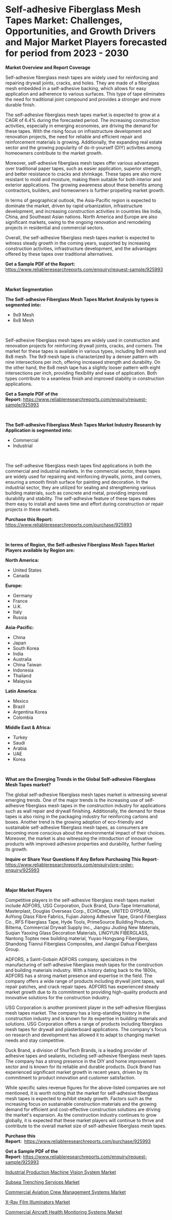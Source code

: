<p><h1>Self-adhesive Fiberglass Mesh Tapes Market: Challenges, Opportunities, and Growth Drivers and Major Market Players forecasted for period from 2023 - 2030</h1></p><p><strong>Market Overview and Report Coverage</strong></p>
<p><p>Self-adhesive fiberglass mesh tapes are widely used for reinforcing and repairing drywall joints, cracks, and holes. They are made of a fiberglass mesh embedded in a self-adhesive backing, which allows for easy application and adherence to various surfaces. This type of tape eliminates the need for traditional joint compound and provides a stronger and more durable finish.</p><p>The self-adhesive fiberglass mesh tapes market is expected to grow at a CAGR of 6.4% during the forecasted period. The increasing construction activities, especially in emerging economies, are driving the demand for these tapes. With the rising focus on infrastructure development and renovation projects, the need for reliable and efficient repair and reinforcement materials is growing. Additionally, the expanding real estate sector and the growing popularity of do-it-yourself (DIY) activities among homeowners contribute to the market growth.</p><p>Moreover, self-adhesive fiberglass mesh tapes offer various advantages over traditional paper tapes, such as easier application, superior strength, and better resistance to cracks and shrinkage. These tapes are also more resistant to mold and moisture, making them suitable for both interior and exterior applications. The growing awareness about these benefits among contractors, builders, and homeowners is further propelling market growth.</p><p>In terms of geographical outlook, the Asia-Pacific region is expected to dominate the market, driven by rapid urbanization, infrastructure development, and increasing construction activities in countries like India, China, and Southeast Asian nations. North America and Europe are also significant markets, owing to the ongoing renovation and remodeling projects in residential and commercial sectors.</p><p>Overall, the self-adhesive fiberglass mesh tapes market is expected to witness steady growth in the coming years, supported by increasing construction activities, infrastructure development, and the advantages offered by these tapes over traditional alternatives.</p></p>
<p><strong>Get a Sample PDF of the Report:</strong> <a href="https://www.reliableresearchreports.com/enquiry/request-sample/925993">https://www.reliableresearchreports.com/enquiry/request-sample/925993</a></p>
<p>&nbsp;</p>
<p><strong>Market Segmentation</strong></p>
<p><strong>The Self-adhesive Fiberglass Mesh Tapes Market Analysis by types is segmented into:</strong></p>
<p><ul><li>9x9 Mesh</li><li>8x8 Mesh</li></ul></p>
<p>&nbsp;</p>
<p><p>Self-adhesive fiberglass mesh tapes are widely used in construction and renovation projects for reinforcing drywall joints, cracks, and corners. The market for these tapes is available in various types, including 9x9 mesh and 8x8 mesh. The 9x9 mesh tape is characterized by a denser pattern with nine intersections per inch, offering increased strength and durability. On the other hand, the 8x8 mesh tape has a slightly looser pattern with eight intersections per inch, providing flexibility and ease of application. Both types contribute to a seamless finish and improved stability in construction applications.</p></p>
<p><strong>Get a Sample PDF of the Report:</strong>&nbsp;<a href="https://www.reliableresearchreports.com/enquiry/request-sample/925993">https://www.reliableresearchreports.com/enquiry/request-sample/925993</a></p>
<p>&nbsp;</p>
<p><strong>The Self-adhesive Fiberglass Mesh Tapes Market Industry Research by Application is segmented into:</strong></p>
<p><ul><li>Commercial</li><li>Industrial</li></ul></p>
<p>&nbsp;</p>
<p><p>The self-adhesive fiberglass mesh tapes find applications in both the commercial and industrial markets. In the commercial sector, these tapes are widely used for repairing and reinforcing drywalls, joints, and corners, ensuring a smooth finish surface for painting and decoration. In the industrial sector, they are utilized for sealing and strengthening various building materials, such as concrete and metal, providing improved durability and stability. The self-adhesive feature of these tapes makes them easy to install and saves time and effort during construction or repair projects in these markets.</p></p>
<p><strong>Purchase this Report:</strong>&nbsp; <a href="https://www.reliableresearchreports.com/purchase/925993">https://www.reliableresearchreports.com/purchase/925993</a></p>
<p>&nbsp;</p>
<p><strong>In terms of Region, the Self-adhesive Fiberglass Mesh Tapes Market Players available by Region are:</strong></p>
<p>
    <p> <strong> North America: </strong>
        <ul>
            <li>United States</li>
            <li>Canada</li>
        </ul>
        </p> 
    <p> <strong> Europe: </strong>
        <ul>
            <li>Germany</li>
            <li>France</li>
            <li>U.K.</li>
            <li>Italy</li>
            <li>Russia</li>
        </ul>
        </p> 
    <p> <strong> Asia-Pacific: </strong>
        <ul>
            <li>China</li>
            <li>Japan</li>
            <li>South Korea</li>
            <li>India</li>
            <li>Australia</li>
            <li>China Taiwan</li>
            <li>Indonesia</li>
            <li>Thailand</li>
            <li>Malaysia</li>
        </ul>
        </p> 
    <p> <strong> Latin America: </strong>
        <ul>
            <li>Mexico</li>
            <li>Brazil</li>
            <li>Argentina Korea</li>
            <li>Colombia</li>
        </ul>
        </p> 
    <p> <strong> Middle East & Africa: </strong>
        <ul>
            <li>Turkey</li>
            <li>Saudi</li>
            <li>Arabia</li>
            <li>UAE</li>
            <li>Korea</li>
        </ul>
    </p>
    </p>
<p>&nbsp;</p>
<p><strong>What are the Emerging Trends in the Global Self-adhesive Fiberglass Mesh Tapes market?</strong></p>
<p><p>The global self-adhesive fiberglass mesh tapes market is witnessing several emerging trends. One of the major trends is the increasing use of self-adhesive fiberglass mesh tapes in the construction industry for applications such as wall repair and drywall finishing. Additionally, the demand for these tapes is also rising in the packaging industry for reinforcing cartons and boxes. Another trend is the growing adoption of eco-friendly and sustainable self-adhesive fiberglass mesh tapes, as consumers are becoming more conscious about the environmental impact of their choices. Moreover, the market is also witnessing the introduction of innovative products with improved adhesive properties and durability, further fueling its growth.</p></p>
<p><strong>Inquire or Share Your Questions If Any Before Purchasing This Report</strong>- <a href="https://www.reliableresearchreports.com/enquiry/pre-order-enquiry/925993">https://www.reliableresearchreports.com/enquiry/pre-order-enquiry/925993</a></p>
<p>&nbsp;</p>
<p><strong>Major Market Players</strong></p>
<p><p>Competitive players in the self-adhesive fiberglass mesh tapes market include ADFORS, USG Corporation, Duck Brand, Dura-Tape International, Masterplast, Douglas Overseas Corp., ECHOtape, UNITED GYPSUM, AoYong Glass Fibre Fabrics, Fujian Jialong Adhesive Tape, Grand Fiberglass Co., RFS Fiberglass Tape, Hyde Tools, PrimeSource Building Products, Biltema, Commercial Drywall Supply Inc., Jiangsu Jiuding New Materials, Suqian Yaoxing Glass Decoration Materials, LINGYUN FIBERGLASS, Nantong Toptex new building material, Yuyao Hongyang Fiberglass, Shandong Tianrui Fiberglass Composites, and Jiangxi Dahua Fiberglass Group.</p><p>ADFORS, a Saint-Gobain ADFORS company, specializes in the manufacturing of self-adhesive fiberglass mesh tapes for the construction and building materials industry. With a history dating back to the 1800s, ADFORS has a strong market presence and expertise in the field. The company offers a wide range of products including drywall joint tapes, wall repair patches, and crack repair tapes. ADFORS has experienced steady market growth due to its commitment to providing high-quality products and innovative solutions for the construction industry.</p><p>USG Corporation is another prominent player in the self-adhesive fiberglass mesh tapes market. The company has a long-standing history in the construction industry and is known for its expertise in building materials and solutions. USG Corporation offers a range of products including fiberglass mesh tapes for drywall and plasterboard applications. The company's focus on research and development has allowed it to adapt to changing market needs and stay competitive.</p><p>Duck Brand, a division of ShurTech Brands, is a leading provider of adhesive tapes and sealants, including self-adhesive fiberglass mesh tapes. The company has a strong presence in the DIY and home improvement sector and is known for its reliable and durable products. Duck Brand has experienced significant market growth in recent years, driven by its commitment to product innovation and customer satisfaction.</p><p>While specific sales revenue figures for the above-listed companies are not mentioned, it is worth noting that the market for self-adhesive fiberglass mesh tapes is expected to exhibit steady growth. Factors such as the increasing focus on sustainable construction materials and the growing demand for efficient and cost-effective construction solutions are driving the market's expansion. As the construction industry continues to grow globally, it is expected that these market players will continue to thrive and contribute to the overall market size of self-adhesive fiberglass mesh tapes.</p></p>
<p><strong>Purchase this Report:</strong>&nbsp;&nbsp;<a href="https://www.reliableresearchreports.com/purchase/925993">https://www.reliableresearchreports.com/purchase/925993</a></p>
<p></p>
<p><strong>Get a Sample PDF of the Report:</strong>&nbsp;<a href="https://www.reliableresearchreports.com/enquiry/request-sample/925993">https://www.reliableresearchreports.com/enquiry/request-sample/925993</a></p>
<p><p><a href="https://www.linkedin.com/pulse/industrial-production-machine-vision-system-market-size-share-4p1ie/">Industrial Production Machine Vision System Market</a></p><p><a href="https://www.linkedin.com/pulse/subsea-trenching-services-market-size-growth-forecast-1gxhc/">Subsea Trenching Services Market</a></p><p><a href="https://medium.com/@leliajewess/commercial-aviation-crew-management-systems-market-the-key-to-successful-business-strategy-3663facbe472">Commercial Aviation Crew Management Systems Market</a></p><p><a href="https://www.linkedin.com/pulse/x-ray-film-illuminators-market-research-report-provides-thorough-bac0e/">X-Ray Film Illuminators Market</a></p><p><a href="https://medium.com/@nelsonhauck/commercial-aircraft-health-monitoring-systems-market-insights-into-market-cagr-market-trends-and-9f5d5b72f6fd">Commercial Aircraft Health Monitoring Systems Market</a></p></p>